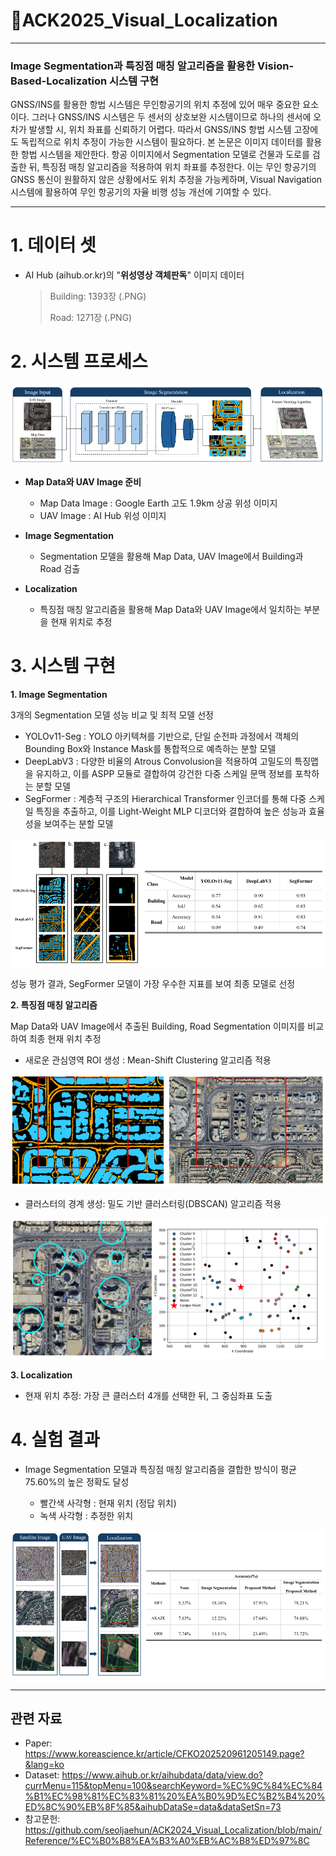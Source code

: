 # 🥇ACK2025_Visual_Localization

---
### Image Segmentation과 특징점 매칭 알고리즘을 활용한 Vision-Based-Localization 시스템 구현

GNSS/INS를 활용한 항법 시스템은 무인항공기의 위치 추정에 있어 매우 중요한 요소이다. 
그러나 GNSS/INS 시스템은 두 센서의 상호보완 시스템이므로 하나의 센서에 오차가 발생할 시, 위치 좌표를 신뢰하기 어렵다. 
따라서 GNSS/INS 항법 시스템 고장에도 독립적으로 위치 추정이 가능한 시스템이 필요하다. 
본 논문은 이미지 데이터를 활용한 항법 시스템을 제안한다. 항공 이미지에서 Segmentation 모델로 건물과 도로를 검출한 뒤, 
특징점 매칭 알고리즘을 적용하여 위치 좌표를 추정한다. 이는 무인 항공기의 GNSS 통신이 원활하지 않은 상황에서도 위치 추정을 가능케하며,
Visual Navigation 시스템에 활용하여 무인 항공기의 자율 비행 성능 개선에 기여할 수 있다.

---

# 1. 데이터 셋
- AI Hub (aihub.or.kr)의 "**위성영상 객체판독**" 이미지 데이터

  > Building: 1393장 (.PNG)
  >
  > Road: 1271장 (.PNG)

# 2. 시스템 프로세스
![Localization System Process](https://github.com/seoljaehun/ACK2024_Visual_Localization/blob/main/Image_Data/Localization%20System%20Process.PNG)

+ **Map Data와 UAV Image 준비**

   
   - Map Data Image : Google Earth 고도 1.9km 상공 위성 이미지
   - UAV Image : AI Hub 위성 이미지

+ **Image Segmentation** 

   - Segmentation 모델을 활용해 Map Data, UAV Image에서 Building과 Road 검출

+ **Localization**

   - 특징점 매칭 알고리즘을 활용해 Map Data와 UAV Image에서 일치하는 부분을 현재 위치로 추정

# 3. 시스템 구현

**1. Image Segmentation**

3개의 Segmentation 모델 성능 비교 및 최적 모델 선정

- YOLOv11-Seg : YOLO 아키텍쳐를 기반으로, 단일 순전파 과정에서 객체의 Bounding Box와 Instance Mask를 통합적으로 예측하는 분할 모델
- DeepLabV3 : 다양한 비율의 Atrous Convolusion을 적용하여 고밀도의 특징맵을 유지하고, 이를 ASPP 모듈로 결합하여 강건한 다중 스케일 문맥 정보를 포착하는 분할 모델
- SegFormer : 계층적 구조의 Hierarchical Transformer 인코더를 통해 다중 스케일 특징을 추출하고, 이를 Light-Weight MLP 디코더와 결합하여 높은 성능과 효율성을 보여주는 분할 모델

![Segmentation Result](https://github.com/seoljaehun/ACK2024_Visual_Localization/blob/main/Image_Data/Segmentation%20Result.PNG)

성능 평가 결과, SegFormer 모델이 가장 우수한 지표를 보여 최종 모델로 선정

**2. 특징점 매칭 알고리즘**

Map Data와 UAV Image에서 추출된 Building, Road Segmentation 이미지를 비교하여 최종 현재 위치 추정

- 새로운 관심영역 ROI 생성 : Mean-Shift Clustering 알고리즘 적용

![ROI](https://github.com/seoljaehun/ACK2024_Visual_Localization/blob/main/Image_Data/ROI.PNG)

- 클러스터의 경계 생성: 밀도 기반 클러스터링(DBSCAN) 알고리즘 적용

![Clustering](https://github.com/seoljaehun/ACK2024_Visual_Localization/blob/main/Image_Data/Clustering.PNG)

**3. Localization**

- 현재 위치 추정: 가장 큰 클러스터 4개를 선택한 뒤, 그 중심좌표 도출

# 4. 실험 결과

+ Image Segmentation 모델과 특징점 매칭 알고리즘을 결합한 방식이 평균 75.60%의 높은 정확도 달성
  
  - 빨간색 사각형 : 현재 위치 (정답 위치)
  - 녹색 사각형 : 추정한 위치

![Localization Result](https://github.com/seoljaehun/ACK2024_Visual_Localization/blob/main/Image_Data/Localization%20Result.PNG)

---

## 관련 자료

- Paper: <https://www.koreascience.kr/article/CFKO202520961205149.page?&lang=ko>
- Dataset: <https://www.aihub.or.kr/aihubdata/data/view.do?currMenu=115&topMenu=100&searchKeyword=%EC%9C%84%EC%84%B1%EC%98%81%EC%83%81%20%EA%B0%9D%EC%B2%B4%20%ED%8C%90%EB%8F%85&aihubDataSe=data&dataSetSn=73>
- 참고문헌: <https://github.com/seoljaehun/ACK2024_Visual_Localization/blob/main/Reference/%EC%B0%B8%EA%B3%A0%EB%AC%B8%ED%97%8C>
